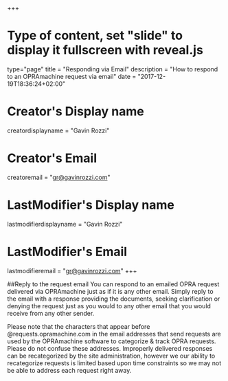 +++
# Type of content, set "slide" to display it fullscreen with reveal.js
type="page"
title = "Responding via Email"
description = "How to respond to an OPRAmachine request via email"
date = "2017-12-19T18:36:24+02:00"
# Creator's Display name
creatordisplayname = "Gavin Rozzi"
# Creator's Email
creatoremail = "gr@gavinrozzi.com"
# LastModifier's Display name
lastmodifierdisplayname = "Gavin Rozzi"
# LastModifier's Email
lastmodifieremail = "gr@gavinrozzi.com"
+++

##Reply to the request email
You can respond to an emailed OPRA request delivered via OPRAmachine just as if it is any other email. Simply reply to the email with a response providing the documents, seeking clarification or denying the request just as you would to any other email that you would receive from any other sender.

Please note that the characters that appear before @requests.opramachine.com in the email addresses that send requests are used by the OPRAmachine software to categorize & track OPRA requests. Please do not confuse these addresses. Improperly delivered responses can be recategorized by the site administration, however we our ability to recategorize requests is limited based upon time constraints so we may not be able to address each request right away.
